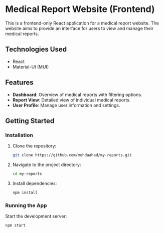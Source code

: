 # Medical Report Website (Frontend)

This is a frontend-only React application for a medical report website. The website aims to provide an interface for users to view and manage their medical reports.

## Technologies Used

- React
- Material-UI (MUI)

## Features

- **Dashboard**: Overview of medical reports with filtering options.
- **Report View**: Detailed view of individual medical reports.
- **User Profile**: Manage user information and settings.

## Getting Started

### Installation

1. Clone the repository:

    ```bash
    git clone https://github.com/mohdaahad/my-reports.git
    ```

2. Navigate to the project directory:

    ```bash
    cd my-reports
    ```

3. Install dependencies:

    ```bash
    npm install
    ```

### Running the App

Start the development server:

```bash
npm start
